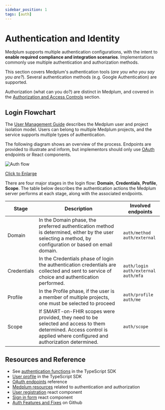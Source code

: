 ```yaml
---
sidebar_position: 1
tags: [auth]
---
```


# Authentication and Identity

Medplum supports multiple authentication configurations, with the intent to **enable required compliance and integration scenarios**. Implementations commonly use multiple authentication and authorization methods.

This section covers Medplum's authentication tools (_are you who you say you are?_). Several authentication methods (e.g. Google Authentication) are supported.

Authorization (what can you do?) are distinct in Medplum, and covered in the [Authorization and Access Controls](/docs/access) section.

## Login Flowchart

The [User Management Guide](/docs/auth/user-management-guide) describes the Medplum user and project isolation model. Users can belong to multiple Medplum projects, and the service supports multiple types of authentication.

The following diagram shows an overview of the process. Endpoints are provided to illustrate and inform, but implementors should only use [OAuth](/docs/api/oauth) endpoints or React components.

![Auth flow](/img/auth/auth-flow.png)

[Click to Enlarge](/img/auth/auth-flow.png)

There are four major stages in the login flow: **Domain**, **Credentials**, **Profile**, **Scope**. The table below describes the authentication actions the Medplum server performs at each stage, along with the associated endpoints.

| Stage       | Description                                                                                                                                                             | Involved endpoints                                           |
| ----------- | ----------------------------------------------------------------------------------------------------------------------------------------------------------------------- | ------------------------------------------------------------ |
| Domain      | In the Domain phase, the preferred authentication method is determined, either by the user selecting a method, by configuration or based on email domain.               | `auth/method` <br /> `auth/external` <br />                  |
| Credentials | In the Credentials phase of login the authentication credentials are collected and sent to service of choice and authentication performed.                              | `auth/login` <br /> `auth/external` <br /> `auth/mfa` <br /> |
| Profile     | In the Profile phase, if the user is a member of multiple projects, one must be selected to proceed                                                                     | `auth/profile`<br /> `auth/me` <br />                        |
| Scope       | If SMART-on-FHIR scopes were provided, they need to be selected and access to them determined. Access control is applied where configured and authorization determined. | `auth/scope`                                                 |

## Resources and Reference

- See [authentication functions](./sdk/core.medplumclient) in the TypeScript SDK
- [User profile](./sdk/core.medplumclient.getprofile) in the TypeScript SDK
- [OAuth endpoints](./api/oauth) reference
- [Medplum resources](./api/fhir/medplum) related to authentication and authorization
- [User registration](https://storybook.medplum.com/?path=/docs/medplum-registerform--basic) react component
- [Sign in form](https://storybook.medplum.com/?path=/docs/medplum-signinform--basic) react component
- [Auth Features and Fixes](https://github.com/medplum/medplum/pulls?q=is%3Apr+label%3Aauth) on Github
